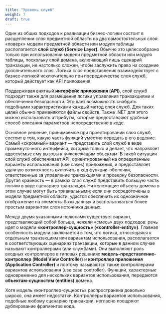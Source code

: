 ```yaml
---
title: "Уровень служб"
weight: 7
draft: true
---
```


Один из общих подходов к реализации бизнес-логики состоит в расщеплении слоя предметной области на два самостоятельных слоя: «поверх» модели предметной области или модуля таблицы располагается **слой служб (Service Layer)**. Обычно это целесообразно только при использовании модели предметной области или модуля таблицы, поскольку слой домена, включающий лишь сценарий транзакции, не настолько сложен, чтобы заслужить право на создание дополнительного слоя. Логика слоя представления взаимодействует с бизнес-логикой исключительно при посредничестве слоя служб, который действует как API приложения.

Поддерживая внятный **интерфейс приложения (API)**, слой служб подходит также для размещения логики управления транзакциями и обеспечения безопасности. Это дает возможность снабдить подобными характеристиками каждый метод слоя служб. Для таких целей обычно применяются файлы свойств. Также .NET для этого можно использовать аттрибуты, которые предоставляют удобный способ описания параметров непосредственно в коде.

Основное решение, принимаемое при проектировании слоя служб, состоит в том, какую часть функций уместно передать в его ведение. Самый «скромный» вариант — представить слой служб в виде промежуточного интерфейса, который только и делает, что направляет адресуемые ему вызовы к нижележащим объектам. В такой ситуации слой служб обеспечивает API, ориентированный на определенные варианты использования (use cases) приложения, и предоставляет удачную возможность включить в код функции-оболочки, ответственные за управление транзакциями и проверку безопасности. Другая крайность — в рамках слоя служб представить большую часть логики в виде сценариев транзакции. Нижележащие объекты домена в этом случае могут быть тривиальными; если они сосредоточены в модели предметной области, удастся обеспечить их однозначное отображение на элементы базы данных и воспользоваться более простым вариантом слоя источника данных.

Между двумя указанными полюсами существует вариант, представляющий собой больше, нежели «смесь» двух подходов: речь идет о модели **«контроллер-сущность» («controller-entity»)**. Главная особенность модели заключается в том, что логика, относящаяся к отдельным транзакциям или вариантам использования, располагается в соответствующих сценариях транзакции, которые в данном случае называют контроллерами (или службами). Они выполняют роль входных контроллеров в типовых решениях **модель-представление-контроллер (Model View Controller)** и **контроллер приложения (Application Controller)** и поэтому называются также контроллерами вариантов использования (use case controller). Функции, характерные одновременно для нескольких вариантов использования, передаются **объектам-сущностям (entities)** домена.

Хотя модель «контроллер-сущность» распространена довольно широко, она имеет недостатки. Контроллеры вариантов использования, подобные любому сценарию транзакции, негласно поощряют дублирование фрагментов кода.
